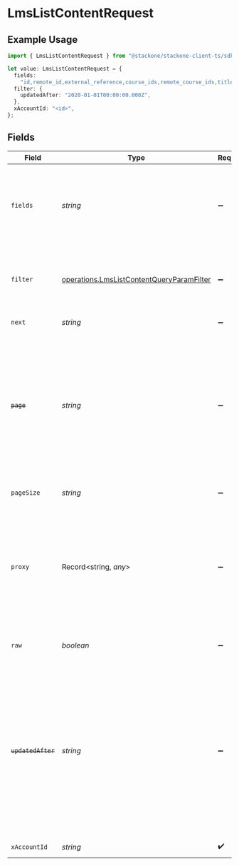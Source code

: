 # LmsListContentRequest

## Example Usage

```typescript
import { LmsListContentRequest } from "@stackone/stackone-client-ts/sdk/models/operations";

let value: LmsListContentRequest = {
  fields:
    "id,remote_id,external_reference,course_ids,remote_course_ids,title,description,short_description,additional_data,languages,content_url,content_type,cover_url,active,duration,order,categories,skills,updated_at,created_at,provider",
  filter: {
    updatedAfter: "2020-01-01T00:00:00.000Z",
  },
  xAccountId: "<id>",
};
```

## Fields

| Field                                                                                                                                                                                                                                | Type                                                                                                                                                                                                                                 | Required                                                                                                                                                                                                                             | Description                                                                                                                                                                                                                          | Example                                                                                                                                                                                                                              |
| ------------------------------------------------------------------------------------------------------------------------------------------------------------------------------------------------------------------------------------ | ------------------------------------------------------------------------------------------------------------------------------------------------------------------------------------------------------------------------------------ | ------------------------------------------------------------------------------------------------------------------------------------------------------------------------------------------------------------------------------------ | ------------------------------------------------------------------------------------------------------------------------------------------------------------------------------------------------------------------------------------ | ------------------------------------------------------------------------------------------------------------------------------------------------------------------------------------------------------------------------------------ |
| `fields`                                                                                                                                                                                                                             | *string*                                                                                                                                                                                                                             | :heavy_minus_sign:                                                                                                                                                                                                                   | The comma separated list of fields that will be returned in the response (if empty, all fields are returned)                                                                                                                         | id,remote_id,external_reference,course_ids,remote_course_ids,title,description,short_description,additional_data,languages,content_url,content_type,cover_url,active,duration,order,categories,skills,updated_at,created_at,provider |
| `filter`                                                                                                                                                                                                                             | [operations.LmsListContentQueryParamFilter](../../../sdk/models/operations/lmslistcontentqueryparamfilter.md)                                                                                                                        | :heavy_minus_sign:                                                                                                                                                                                                                   | Filter parameters that allow greater customisation of the list response                                                                                                                                                              |                                                                                                                                                                                                                                      |
| `next`                                                                                                                                                                                                                               | *string*                                                                                                                                                                                                                             | :heavy_minus_sign:                                                                                                                                                                                                                   | The unified cursor                                                                                                                                                                                                                   |                                                                                                                                                                                                                                      |
| ~~`page`~~                                                                                                                                                                                                                           | *string*                                                                                                                                                                                                                             | :heavy_minus_sign:                                                                                                                                                                                                                   | : warning: ** DEPRECATED **: This will be removed in a future release, please migrate away from it as soon as possible.<br/><br/>The page number of the results to fetch                                                             |                                                                                                                                                                                                                                      |
| `pageSize`                                                                                                                                                                                                                           | *string*                                                                                                                                                                                                                             | :heavy_minus_sign:                                                                                                                                                                                                                   | The number of results per page                                                                                                                                                                                                       |                                                                                                                                                                                                                                      |
| `proxy`                                                                                                                                                                                                                              | Record<string, *any*>                                                                                                                                                                                                                | :heavy_minus_sign:                                                                                                                                                                                                                   | Query parameters that can be used to pass through parameters to the underlying provider request by surrounding them with 'proxy' key                                                                                                 |                                                                                                                                                                                                                                      |
| `raw`                                                                                                                                                                                                                                | *boolean*                                                                                                                                                                                                                            | :heavy_minus_sign:                                                                                                                                                                                                                   | Indicates that the raw request result is returned                                                                                                                                                                                    |                                                                                                                                                                                                                                      |
| ~~`updatedAfter`~~                                                                                                                                                                                                                   | *string*                                                                                                                                                                                                                             | :heavy_minus_sign:                                                                                                                                                                                                                   | : warning: ** DEPRECATED **: This will be removed in a future release, please migrate away from it as soon as possible.<br/><br/>Use a string with a date to only select results updated after that given date                       | 2020-01-01T00:00:00.000Z                                                                                                                                                                                                             |
| `xAccountId`                                                                                                                                                                                                                         | *string*                                                                                                                                                                                                                             | :heavy_check_mark:                                                                                                                                                                                                                   | The account identifier                                                                                                                                                                                                               |                                                                                                                                                                                                                                      |